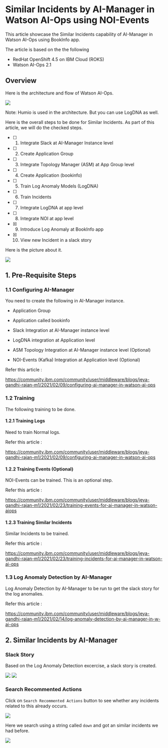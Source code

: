 # Similar Incidents by AI-Manager in Watson AI-Ops using NOI-Events

This article showcase the Similar Incidents capability of AI-Manager in Watson AI-Ops using BookInfo app.

The article is based on the the following

- RedHat OpenShift 4.5 on IBM Cloud (ROKS)
- Watson AI-Ops 2.1

## Overview

Here is the architecture and flow of  Watson AI-Ops.

<img src="images/aimanager-arch-flow.png">

Note: Humio is used in the architecture. But you can use LogDNA as well.

Here is the overall steps to be done for Similar Incidents. As part of this article, we will do the checked steps.

- [ ] 1. Integrate Slack at AI-Manager Instance level
- [ ] 2. Create Application Group
- [ ] 3. Integrate Topology Manager (ASM) at App Group level
- [ ] 4. Create Application (bookinfo)
- [ ] 5. Train Log Anomaly Models (LogDNA)
- [ ] 6. Train Incidents
- [ ] 7. Integrate LogDNA at app level
- [ ] 8. Integrate NOI at app level
- [X] 9. Introduce Log Anomaly at BookInfo app
- [X] 10. View new Incident in a slack story


Here is the picture about it.

<img src="images/similar-incidents-steps.png">


## 1. Pre-Requisite Steps

### 1.1 Configuring AI-Manager

You need to create the following in AI-Manager instance.

- Application Group
- Application called bookinfo
- Slack Integration at AI-Manager instance level
- LogDNA integration at Application level

- ASM Topology Integration at AI-Manager instance level  (Optional)
- NOI-Events (Kafka) Integration at Application level (Optional)

Refer this article : 

https://community.ibm.com/community/user/middleware/blogs/jeya-gandhi-rajan-m1/2021/02/09/configuring-ai-manager-in-watson-ai-ops


### 1.2 Training 

The following training  to be done.

#### 1.2.1 Training Logs

Need to train Normal logs.  

Refer this article : 

https://community.ibm.com/community/user/middleware/blogs/jeya-gandhi-rajan-m1/2021/02/09/configuring-ai-manager-in-watson-ai-ops

#### 1.2.2 Training Events (Optional)

NOI-Events can be trained. This is an optional step.  

Refer this article :

https://community.ibm.com/community/user/middleware/blogs/jeya-gandhi-rajan-m1/2021/02/23/training-events-for-ai-manager-in-watson-aiops

#### 1.2.3 Training Similar Incidents

Similar Incidents to be trained. 

Refer this article :

https://community.ibm.com/community/user/middleware/blogs/jeya-gandhi-rajan-m1/2021/02/23/training-incidents-for-ai-manager-in-watson-ai-ops

### 1.3 Log Anomaly Detection by AI-Manager 

Log Anomaly Detection by AI-Manager to be run to get the slack story for the log anomalies.

Refer this article : 

https://community.ibm.com/community/user/middleware/blogs/jeya-gandhi-rajan-m1/2021/02/14/log-anomaly-detection-by-ai-manager-in-w-ai-ops


## 2. Similar Incidents by AI-Manager

### Slack Story

Based on the Log Anomaly Detection excercise, a slack story is created. 

<img src="images/slack-1.png">

<img src="images/slack-2.png">

### Search Recommented Actions

Click on `Search Recommented Actions` button to see whether any incidents related to this already occurs.

<img src="images/slack-4.png">

Here we search using a string called `down` and got an similar incidents we had before.

<img src="images/slack-5.png">



